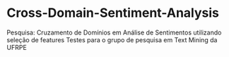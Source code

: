 # Cross-Domain-Sentiment-Analysis
Pesquisa: Cruzamento de Domínios em Análise de Sentimentos utilizando seleção de features
Testes para o grupo de pesquisa em Text Mining da UFRPE
